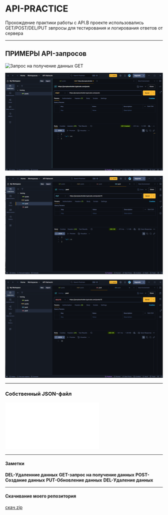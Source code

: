 # API-PRACTICE 

Прохождение практики работы с API.В проекте использовались GET/POST/DEL/PUT звпросы для тестирования и логирования ответов от сервера 

---

## ПРИМЕРЫ API-запросов 

![Запрос на получение данных GET](./Practice-API.PNG)

![Создание данных POST](./Practice-API/JSON_POST.png)

![Обновление данных PUT](./Practice-API/JSON_PUT.png)

![Удаление данных DEL](./Practice-API/JSOM_DEL.png)

---

### Собственный JSON-файл

![Собсвенный JSON-Файл](./JSON_File/example.json)

---

#### Заметки

**DEL-Удаленние данных**
**GET-запрос на получение данных**
**POST-Создание данных**
**PUT-Обновление данных**
**DEL-Удаление данных**

---

#### Скачивание моего репозитория

[скач zip](https://github.com/FiL4an/API-Practice)

